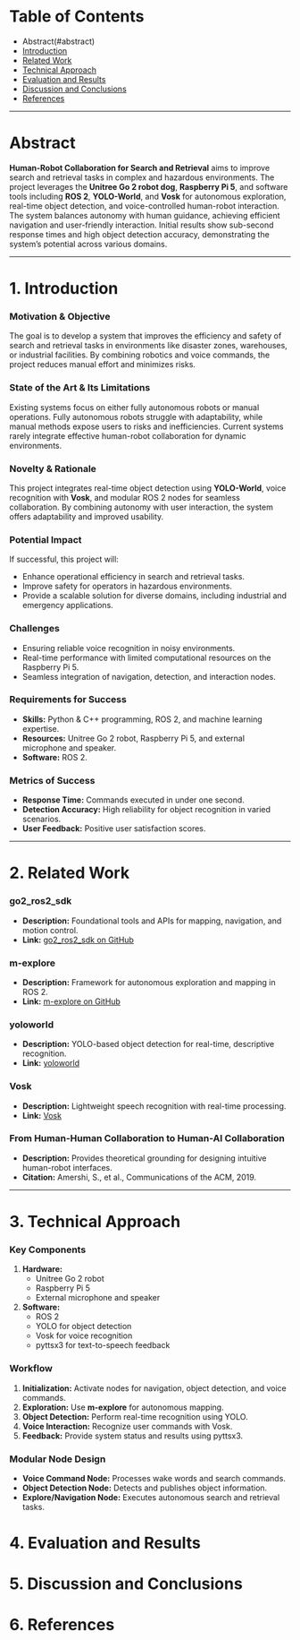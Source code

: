 # Table of Contents
* Abstract(#abstract)
* [Introduction](#1-introduction)
* [Related Work](#2-related-work)
* [Technical Approach](#3-technical-approach)
* [Evaluation and Results](#4-evaluation-and-results)
* [Discussion and Conclusions](#5-discussion-and-conclusions)
* [References](#6-references)

---

# Abstract

**Human-Robot Collaboration for Search and Retrieval** aims to improve search and retrieval tasks in complex and hazardous environments. The project leverages the **Unitree Go 2 robot dog**, **Raspberry Pi 5**, and software tools including **ROS 2**, **YOLO-World**, and **Vosk** for autonomous exploration, real-time object detection, and voice-controlled human-robot interaction. The system balances autonomy with human guidance, achieving efficient navigation and user-friendly interaction. Initial results show sub-second response times and high object detection accuracy, demonstrating the system’s potential across various domains.

---

# 1. Introduction

### Motivation & Objective
The goal is to develop a system that improves the efficiency and safety of search and retrieval tasks in environments like disaster zones, warehouses, or industrial facilities. By combining robotics and voice commands, the project reduces manual effort and minimizes risks.

### State of the Art & Its Limitations
Existing systems focus on either fully autonomous robots or manual operations. Fully autonomous robots struggle with adaptability, while manual methods expose users to risks and inefficiencies. Current systems rarely integrate effective human-robot collaboration for dynamic environments.

### Novelty & Rationale
This project integrates real-time object detection using **YOLO-World**, voice recognition with **Vosk**, and modular ROS 2 nodes for seamless collaboration. By combining autonomy with user interaction, the system offers adaptability and improved usability.

### Potential Impact
If successful, this project will:
- Enhance operational efficiency in search and retrieval tasks.
- Improve safety for operators in hazardous environments.
- Provide a scalable solution for diverse domains, including industrial and emergency applications.

### Challenges
- Ensuring reliable voice recognition in noisy environments.
- Real-time performance with limited computational resources on the Raspberry Pi 5.
- Seamless integration of navigation, detection, and interaction nodes.

### Requirements for Success
- **Skills:** Python & C++ programming, ROS 2, and machine learning expertise.
- **Resources:** Unitree Go 2 robot, Raspberry Pi 5, and external microphone and speaker.
- **Software:** ROS 2.

### Metrics of Success
- **Response Time:** Commands executed in under one second.
- **Detection Accuracy:** High reliability for object recognition in varied scenarios.
- **User Feedback:** Positive user satisfaction scores.

---

# 2. Related Work

### go2\_ros2\_sdk
- **Description:** Foundational tools and APIs for mapping, navigation, and motion control.
- **Link:** [go2\_ros2\_sdk on GitHub](https://github.com/nesl/go2_ros2_sdk)

### m-explore
- **Description:** Framework for autonomous exploration and mapping in ROS 2.
- **Link:** [m-explore on GitHub](https://github.com/nesl/m-explore-ros2)

### yoloworld
- **Description:** YOLO-based object detection for real-time, descriptive recognition.
- **Link:** [yoloworld](https://www.yoloworld.cc/)

### Vosk
- **Description:** Lightweight speech recognition with real-time processing.
- **Link:** [Vosk](https://alphacephei.com/vosk/)

### From Human-Human Collaboration to Human-AI Collaboration
- **Description:** Provides theoretical grounding for designing intuitive human-robot interfaces.
- **Citation:** Amershi, S., et al., Communications of the ACM, 2019.

---

# 3. Technical Approach

### Key Components
1. **Hardware:**
   - Unitree Go 2 robot
   - Raspberry Pi 5
   - External microphone and speaker
2. **Software:**
   - ROS 2
   - YOLO for object detection
   - Vosk for voice recognition
   - pyttsx3 for text-to-speech feedback

### Workflow
1. **Initialization:** Activate nodes for navigation, object detection, and voice commands.
2. **Exploration:** Use **m-explore** for autonomous mapping.
3. **Object Detection:** Perform real-time recognition using YOLO.
4. **Voice Interaction:** Recognize user commands with Vosk.
5. **Feedback:** Provide system status and results using pyttsx3.

### Modular Node Design
- **Voice Command Node:** Processes wake words and search commands.
- **Object Detection Node:** Detects and publishes object information.
- **Explore/Navigation Node:** Executes autonomous search and retrieval tasks.

# 4. Evaluation and Results

# 5. Discussion and Conclusions

# 6. References
